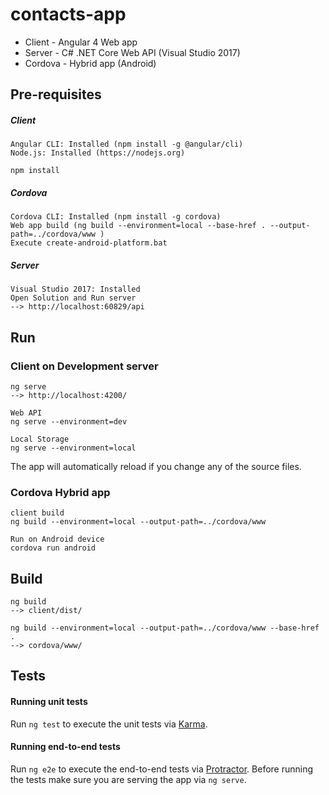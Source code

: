# contacts-app

- Client - Angular 4 Web app
- Server - C# .NET Core Web API (Visual Studio 2017)
- Cordova - Hybrid app (Android)


## Pre-requisites
##### Client
```
Angular CLI: Installed (npm install -g @angular/cli)
Node.js: Installed (https://nodejs.org)

npm install
```
##### Cordova
```
Cordova CLI: Installed (npm install -g cordova)
Web app build (ng build --environment=local --base-href . --output-path=../cordova/www )
Execute create-android-platform.bat
```
##### Server
```
Visual Studio 2017: Installed
Open Solution and Run server
--> http://localhost:60829/api
```
## Run

### Client on Development server
```
ng serve
--> http://localhost:4200/

Web API
ng serve --environment=dev

Local Storage 
ng serve --environment=local
```
The app will automatically reload if you change any of the source files.

### Cordova Hybrid app
```
client build
ng build --environment=local --output-path=../cordova/www 

Run on Android device
cordova run android
```

## Build

```
ng build
--> client/dist/

ng build --environment=local --output-path=../cordova/www --base-href .
--> cordova/www/
```

## Tests

#### Running unit tests

Run `ng test` to execute the unit tests via [Karma](https://karma-runner.github.io).

#### Running end-to-end tests

Run `ng e2e` to execute the end-to-end tests via [Protractor](http://www.protractortest.org/).
Before running the tests make sure you are serving the app via `ng serve`.